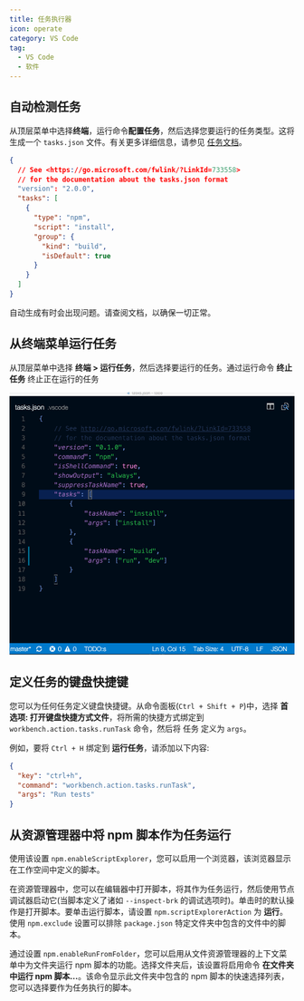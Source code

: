 ```yaml
---
title: 任务执行器
icon: operate
category: VS Code
tag:
  - VS Code
  - 软件
---
```


## 自动检测任务

从顶层菜单中选择**终端**，运行命令**配置任务**，然后选择您要运行的任务类型。这将生成一个 `tasks.json` 文件。有关更多详细信息，请参见 [任务文档](https://code.visualstudio.com/docs/editor/debugging)。

```json
{
  // See <https://go.microsoft.com/fwlink/?LinkId=733558>
  // for the documentation about the tasks.json format
  "version": "2.0.0",
  "tasks": [
    {
      "type": "npm",
      "script": "install",
      "group": {
        "kind": "build",
        "isDefault": true
      }
    }
  ]
}
```

自动生成有时会出现问题。请查阅文档，以确保一切正常。

## 从终端菜单运行任务

从顶层菜单中选择 **终端 > 运行任务**，然后选择要运行的任务。通过运行命令 **终止任务** 终止正在运行的任务

![任务执行器](./assets/task-runner.gif)

## 定义任务的键盘快捷键

您可以为任何任务定义键盘快捷键。从命令面板(`Ctrl + Shift + P`)中，选择 **首选项: 打开键盘快捷方式文件**，将所需的快捷方式绑定到 `workbench.action.tasks.runTask` 命令，然后将 任务 定义为 `args`。

例如，要将 `Ctrl + H` 绑定到 **运行任务**，请添加以下内容:

```json
{
  "key": "ctrl+h",
  "command": "workbench.action.tasks.runTask",
  "args": "Run tests"
}
```

## 从资源管理器中将 npm 脚本作为任务运行

使用该设置 `npm.enableScriptExplorer`，您可以启用一个浏览器，该浏览器显示在工作空间中定义的脚本。

在资源管理器中，您可以在编辑器中打开脚本，将其作为任务运行，然后使用节点调试器启动它(当脚本定义了诸如 `--inspect-brk` 的调试选项时)。单击时的默认操作是打开脚本。要单击运行脚本，请设置 `npm.scriptExplorerAction` 为 **运行**。使用 `npm.exclude` 设置可以排除 `package.json` 特定文件夹中包含的文件中的脚本。

通过设置 `npm.enableRunFromFolder`，您可以启用从文件资源管理器的上下文菜单中为文件夹运行 npm 脚本的功能。选择文件夹后，该设置将启用命令 **在文件夹中运行 npm 脚本...**。该命令显示此文件夹中包含的 npm 脚本的快速选择列表，您可以选择要作为任务执行的脚本。
